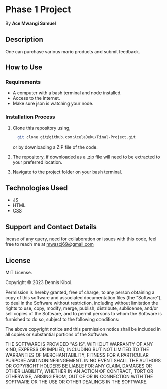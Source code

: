 # Phase 1 Project

By **Ace Mwangi Samuel**

## Description

One can purchase various mario products and submit feedback.

## How to Use

### Requirements

* A computer with a bash terminal and node installed.
* Access to the internet.
* Make sure json is watching your node.

### Installation Process

1. Clone this repository using,

    ```bash
      git clone git@github.com:AcelaDeku/Final-Project.git
    ```

    or by downloading a ZIP file of the code.
  
2. The repository, if downloaded as a .zip file will need to be extracted to your preferred location.

3. Navigate to the project folder on your bash terminal.

## Technologies Used

* JS
* HTML
* CSS

## Support and Contact Details

Incase of any query, need for collaboration or issues with this code, feel free to reach me at
<mwascj69@gmail.com>

## License

MIT License.

Copyright &copy; 2023 Dennis Kiboi.

Permission is hereby granted, free of charge, to any person obtaining a copy of this software and associated documentation files (the "Software"), to deal in the Software without restriction, including without limitation the rights to use, copy, modify, merge, publish, distribute, sublicense, and/or sell copies of the Software, and to permit persons to whom the Software is furnished to do so, subject to the following conditions:

The above copyright notice and this permission notice shall be included in all copies or substantial portions of the Software.

THE SOFTWARE IS PROVIDED "AS IS", WITHOUT WARRANTY OF ANY KIND, EXPRESS OR IMPLIED, INCLUDING BUT NOT LIMITED TO THE WARRANTIES OF MERCHANTABILITY, FITNESS FOR A PARTICULAR PURPOSE AND NONINFRINGEMENT. IN NO EVENT SHALL THE AUTHORS OR COPYRIGHT HOLDERS BE LIABLE FOR ANY CLAIM, DAMAGES OR OTHER LIABILITY, WHETHER IN AN ACTION OF CONTRACT, TORT OR OTHERWISE, ARISING FROM, OUT OF OR IN CONNECTION WITH THE SOFTWARE OR THE USE OR OTHER DEALINGS IN THE SOFTWARE.
